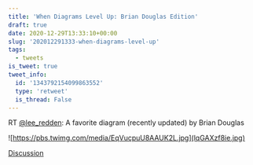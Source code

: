 ```yaml
---
title: 'When Diagrams Level Up: Brian Douglas Edition'
draft: true
date: 2020-12-29T13:33:10+00:00
slug: '202012291333-when-diagrams-level-up'
tags:
  - tweets
is_tweet: true
tweet_info:
  id: '1343792154099863552'
  type: 'retweet'
  is_thread: False
---
```




RT [@lee_redden](https://x.com/lee_redden): A favorite diagram (recently updated)
by Brian Douglas 

![https://pbs.twimg.com/media/EqVucpuU8AAUK2L.jpg](lqGAXzf8ie.jpg)

[Discussion](https://x.com/sytelus/status/1343792154099863552)
